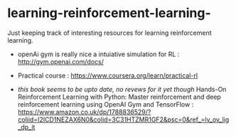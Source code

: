 # learning-reinforcement-learning-
Just keeping track of interesting resources for learning reinforcement learning.


- openAi gym is really nice a intuiative simulation for RL : http://gym.openai.com/docs/

- Practical course : https://www.coursera.org/learn/practical-rl

- *this book seems to be upto date, no revews for it yet though* Hands-On Reinforcement Learning with Python: Master reinforcement and deep reinforcement learning using OpenAI Gym and TensorFlow : https://www.amazon.co.uk/dp/1788836529/?coliid=I2ICD1NEZAX6N0&colid=3C31HTZMR1GF2&psc=0&ref_=lv_ov_lig_dp_it
